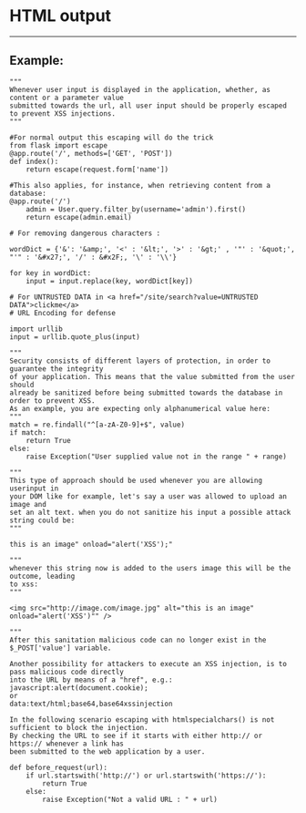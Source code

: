 # HTML output
-------

## Example:

    """
    Whenever user input is displayed in the application, whether, as content or a parameter value
    submitted towards the url, all user input should be properly escaped to prevent XSS injections.
    """

    #For normal output this escaping will do the trick
    from flask import escape
    @app.route('/', methods=['GET', 'POST'])
    def index():
        return escape(request.form['name'])

    #This also applies, for instance, when retrieving content from a database:
    @app.route('/')
        admin = User.query.filter_by(username='admin').first()
        return escape(admin.email)
    
    # For removing dangerous characters : 

    wordDict = {'&': '&amp;', '<' : '&lt;', '>' : '&gt;' , '"' : '&quot;', "'" : '&#x27;', '/' : &#x2F;, '\' : '\\'}

    for key in wordDict:
        input = input.replace(key, wordDict[key])

    # For UNTRUSTED DATA in <a href="/site/search?value=UNTRUSTED DATA">clickme</a>
    # URL Encoding for defense

    import urllib
    input = urllib.quote_plus(input)

    """
    Security consists of different layers of protection, in order to guarantee the integrity
    of your application. This means that the value submitted from the user should
    already be sanitized before being submitted towards the database in order to prevent XSS.
    As an example, you are expecting only alphanumerical value here:
    """
    match = re.findall("^[a-zA-Z0-9]+$", value)
    if match:
        return True
    else:
        raise Exception("User supplied value not in the range " + range)

    """
    This type of approach should be used whenever you are allowing userinput in
    your DOM like for example, let's say a user was allowed to upload an image and
    set an alt text. when you do not sanitize his input a possible attack string could be:
    """
    
    this is an image" onload="alert('XSS');"

    """
    whenever this string now is added to the users image this will be the outcome, leading
    to xss:
    """

    <img src="http://image.com/image.jpg" alt="this is an image" onload="alert('XSS')"" />

    """
    After this sanitation malicious code can no longer exist in the $_POST['value'] variable.

    Another possibility for attackers to execute an XSS injection, is to pass malicious code directly
    into the URL by means of a "href", e.g.:
    javascript:alert(document.cookie);
    or
    data:text/html;base64,base64xssinjection

    In the following scenario escaping with htmlspecialchars() is not sufficient to block the injection.
    By checking the URL to see if it starts with either http:// or https:// whenever a link has
    been submitted to the web application by a user.

    def before_request(url):
        if url.startswith('http://') or url.startswith('https://'):
            return True
        else:
            raise Exception("Not a valid URL : " + url)

    

    
